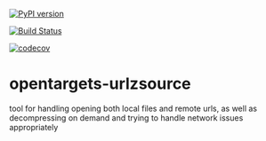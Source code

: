 [![PyPI version](https://badge.fury.io/py/opentargets-urlzsource.svg)](https://badge.fury.io/py/opentargets-urlzsource)

[![Build Status](https://travis-ci.com/opentargets/urlzsource.svg?branch=master)](https://travis-ci.com/opentargets/urlzsource)

[![codecov](https://codecov.io/gh/opentargets/urlzsource/branch/master/graph/badge.svg)](https://codecov.io/gh/opentargets/urlzsource)


# opentargets-urlzsource

tool for handling opening both local files and remote urls, as well as decompressing on demand and trying to handle network issues appropriately